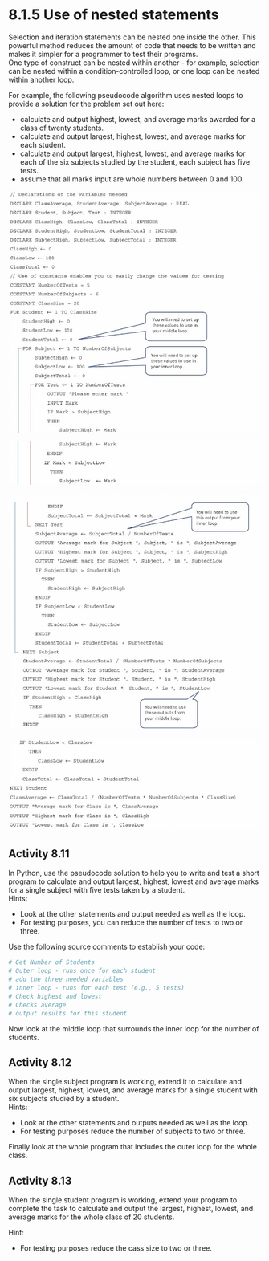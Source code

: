 # 8.1.5 Use of nested statements  
Selection and iteration statements can be nested one inside the other. This powerful method reduces the amount of code that needs to be written and makes it simpler for a programmer to test their programs.  
One type of construct can be nested within another - for example, selection can be nested within a condition-controlled loop, or one loop can be nested within another loop.  
  
For example, the following pseudocode algorithm uses nested loops to provide a solution for the problem set out here:  

- calculate and output highest, lowest, and average marks awarded for a class of twenty students.
- calculate and output largest, highest, lowest, and average marks for each student.
- calculate and output largest, highest, lowest, and average marks for each of the six subjects studied by the student, each subject has five tests.
- assume that all marks input are whole numbers between 0 and 100.
  
<p align="center">
  <img src="https://github.com/DeniCastro/CompSciAEA/blob/Programming/img/1.jpg?raw=true" alt="Centered Image" />
</p>
<p align="center">
  <img src="https://github.com/DeniCastro/CompSciAEA/blob/Programming/img/2.jpg" alt="Centered Image" />
</p>
<p align="center">
  <img src="https://github.com/DeniCastro/CompSciAEA/blob/Programming/img/3.jpg" alt="Centered Image" />
</p>
<p align="center">
  <img src="https://github.com/DeniCastro/CompSciAEA/blob/Programming/img/4.jpg" alt="Centered Image" />
</p>  
  
## Activity 8.11  
In Python, use the pseudocode solution to help you to write and test a short program to calculate and output largest, highest, lowest and average marks for a single subject with five tests taken by a student.  
Hints:  
- Look at the other statements and output needed as well as the loop.
- For testing purposes, you can reduce the number of tests to two or three.

Use the following source comments to establish your code:  

```python
# Get Number of Students
# Outer loop - runs once for each student
# add the three needed variables    
# inner loop - runs for each test (e.g., 5 tests)
# Check highest and lowest
# Checks average
# output results for this student
```
  
Now look at the middle loop that surrounds the inner loop for the number of students.  
  
## Activity 8.12  
When the single subject program is working, extend it to calculate and output largest, highest, lowest, and average marks for a single student with six subjects studied by a student.  
Hints:  
- Look at the other statements and outputs needed as well as the loop.
- For testing purposes reduce the number of subjects to two or three.

Finally look at the whole program that includes the outer loop for the whole class.  

## Activity 8.13  
When the single student program is working, extend your program to complete the task to calculate and output the largest, highest, lowest, and average marks for the whole class of 20 students.  

Hint:  
- For testing purposes reduce the cass size to two or three.
